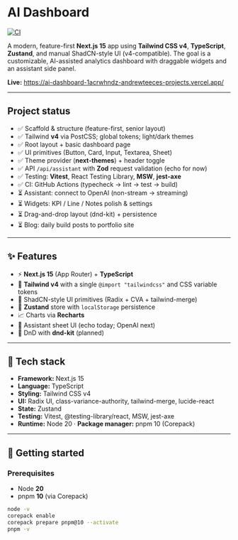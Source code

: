 # AI Dashboard

[![CI](https://github.com/andrewteece/ai-dashboard/actions/workflows/ci.yml/badge.svg)](https://github.com/andrewteece/ai-dashboard/actions/workflows/ci.yml)

A modern, feature-first **Next.js 15** app using **Tailwind CSS v4**, **TypeScript**, **Zustand**, and manual ShadCN-style UI (v4-compatible). The goal is a customizable, AI-assisted analytics dashboard with draggable widgets and an assistant side panel.

**Live:** https://ai-dashboard-1acrwhndz-andrewteeces-projects.vercel.app/

---

## Project status

- ✅ Scaffold & structure (feature-first, senior layout)
- ✅ Tailwind **v4** via PostCSS; global tokens; light/dark themes
- ✅ Root layout + basic dashboard page
- ✅ UI primitives (Button, Card, Input, Textarea, Sheet)
- ✅ Theme provider (**next-themes**) + header toggle
- ✅ API `/api/assistant` with **Zod** request validation (echo for now)
- ✅ Testing: **Vitest**, React Testing Library, **MSW**, **jest-axe**
- ✅ CI: GitHub Actions (typecheck → lint → test → build)
- ⏳ Assistant: connect to OpenAI (non-stream → streaming)
- ⏳ Widgets: KPI / Line / Notes polish & settings
- ⏳ Drag-and-drop layout (dnd-kit) + persistence
- ⏳ Blog: daily build posts to portfolio site

---

## ✨ Features

- ⚡️ **Next.js 15** (App Router) + **TypeScript**
- 🎨 **Tailwind v4** with a single `@import "tailwindcss"` and CSS variable tokens
- 🧩 ShadCN-style UI primitives (Radix + CVA + tailwind-merge)
- 🧠 **Zustand** store with `localStorage` persistence
- 📈 Charts via **Recharts**
- 🤖 Assistant sheet UI (echo today; OpenAI next)
- 🔀 DnD with **dnd-kit** (planned)

---

## 🧰 Tech stack

- **Framework:** Next.js 15
- **Language:** TypeScript
- **Styling:** Tailwind CSS v4
- **UI:** Radix UI, class-variance-authority, tailwind-merge, lucide-react
- **State:** Zustand
- **Testing:** Vitest, @testing-library/react, MSW, jest-axe
- **Runtime:** Node 20 · **Package manager:** pnpm 10 (Corepack)

---

## 🚀 Getting started

### Prerequisites
- Node **20**
- pnpm **10** (via Corepack)

```bash
node -v
corepack enable
corepack prepare pnpm@10 --activate
pnpm -v
